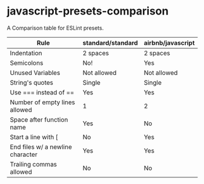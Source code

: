 # javascript-presets-comparison
A Comparison table for ESLint presets.


| Rule                             | standard/standard | airbnb/javascript |
|----------------------------------|-----------------|-------------------|
| Indentation                      | 2 spaces        | 2 spaces          |
| Semicolons                       | No!             | Yes               |
| Unused Variables                 | Not allowed     | Not allowed       |
| String's quotes                  | Single          | Single            |
| Use === instead of ==            | Yes             | Yes               |
| Number of empty lines allowed    | 1               | 2                 |
| Space after function name        | Yes             | No                |
| Start a line with [              | No              | Yes               |
| End files w/ a newline character | Yes             | Yes               |
| Trailing commas allowed          | No              | No                |
